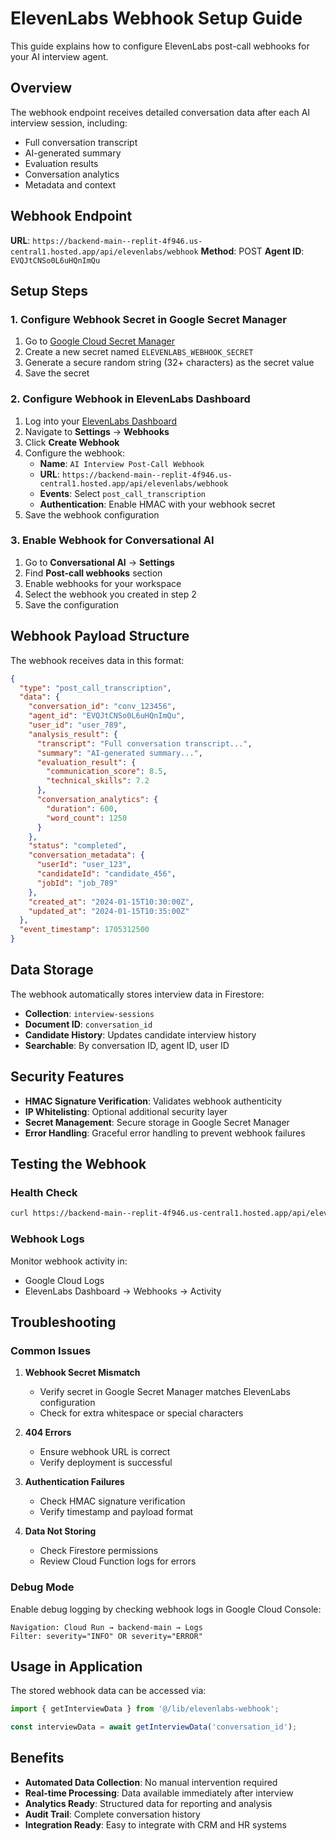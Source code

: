 # ElevenLabs Webhook Setup Guide

This guide explains how to configure ElevenLabs post-call webhooks for your AI interview agent.

## Overview

The webhook endpoint receives detailed conversation data after each AI interview session, including:
- Full conversation transcript
- AI-generated summary
- Evaluation results
- Conversation analytics
- Metadata and context

## Webhook Endpoint

**URL**: `https://backend-main--replit-4f946.us-central1.hosted.app/api/elevenlabs/webhook`
**Method**: POST
**Agent ID**: `EVQJtCNSo0L6uHQnImQu`

## Setup Steps

### 1. Configure Webhook Secret in Google Secret Manager

1. Go to [Google Cloud Secret Manager](https://console.cloud.google.com/security/secret-manager)
2. Create a new secret named `ELEVENLABS_WEBHOOK_SECRET`
3. Generate a secure random string (32+ characters) as the secret value
4. Save the secret

### 2. Configure Webhook in ElevenLabs Dashboard

1. Log into your [ElevenLabs Dashboard](https://elevenlabs.io/app)
2. Navigate to **Settings** → **Webhooks**
3. Click **Create Webhook**
4. Configure the webhook:
   - **Name**: `AI Interview Post-Call Webhook`
   - **URL**: `https://backend-main--replit-4f946.us-central1.hosted.app/api/elevenlabs/webhook`
   - **Events**: Select `post_call_transcription`
   - **Authentication**: Enable HMAC with your webhook secret
5. Save the webhook configuration

### 3. Enable Webhook for Conversational AI

1. Go to **Conversational AI** → **Settings**
2. Find **Post-call webhooks** section
3. Enable webhooks for your workspace
4. Select the webhook you created in step 2
5. Save the configuration

## Webhook Payload Structure

The webhook receives data in this format:

```json
{
  "type": "post_call_transcription",
  "data": {
    "conversation_id": "conv_123456",
    "agent_id": "EVQJtCNSo0L6uHQnImQu",
    "user_id": "user_789",
    "analysis_result": {
      "transcript": "Full conversation transcript...",
      "summary": "AI-generated summary...",
      "evaluation_result": {
        "communication_score": 8.5,
        "technical_skills": 7.2
      },
      "conversation_analytics": {
        "duration": 600,
        "word_count": 1250
      }
    },
    "status": "completed",
    "conversation_metadata": {
      "userId": "user_123",
      "candidateId": "candidate_456",
      "jobId": "job_789"
    },
    "created_at": "2024-01-15T10:30:00Z",
    "updated_at": "2024-01-15T10:35:00Z"
  },
  "event_timestamp": 1705312500
}
```

## Data Storage

The webhook automatically stores interview data in Firestore:

- **Collection**: `interview-sessions`
- **Document ID**: `conversation_id`
- **Candidate History**: Updates candidate interview history
- **Searchable**: By conversation ID, agent ID, user ID

## Security Features

- **HMAC Signature Verification**: Validates webhook authenticity
- **IP Whitelisting**: Optional additional security layer
- **Secret Management**: Secure storage in Google Secret Manager
- **Error Handling**: Graceful error handling to prevent webhook failures

## Testing the Webhook

### Health Check
```bash
curl https://backend-main--replit-4f946.us-central1.hosted.app/api/elevenlabs/webhook
```

### Webhook Logs
Monitor webhook activity in:
- Google Cloud Logs
- ElevenLabs Dashboard → Webhooks → Activity

## Troubleshooting

### Common Issues

1. **Webhook Secret Mismatch**
   - Verify secret in Google Secret Manager matches ElevenLabs configuration
   - Check for extra whitespace or special characters

2. **404 Errors**
   - Ensure webhook URL is correct
   - Verify deployment is successful

3. **Authentication Failures**
   - Check HMAC signature verification
   - Verify timestamp and payload format

4. **Data Not Storing**
   - Check Firestore permissions
   - Review Cloud Function logs for errors

### Debug Mode

Enable debug logging by checking webhook logs in Google Cloud Console:
```
Navigation: Cloud Run → backend-main → Logs
Filter: severity="INFO" OR severity="ERROR"
```

## Usage in Application

The stored webhook data can be accessed via:

```typescript
import { getInterviewData } from '@/lib/elevenlabs-webhook';

const interviewData = await getInterviewData('conversation_id');
```

## Benefits

- **Automated Data Collection**: No manual intervention required
- **Real-time Processing**: Data available immediately after interview
- **Analytics Ready**: Structured data for reporting and analysis
- **Audit Trail**: Complete conversation history
- **Integration Ready**: Easy to integrate with CRM and HR systems